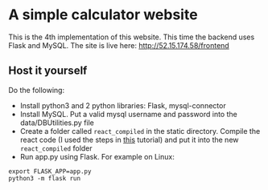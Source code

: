 
# A simple calculator website
This is the 4th implementation of this website. This time the backend uses Flask and MySQL. The site is live here: http://52.15.174.58/frontend 

## Host it yourself
Do the following:
* Install python3 and 2 python libraries: Flask, mysql-connector
* Install MySQL. Put a valid mysql username and password into the data/DBUtilities.py file
* Create a folder called `react_compiled` in the static directory. Compile the react code (I used the steps in [this](https://reactjs.org/docs/add-react-to-a-website.html) tutorial) and put it into the new `react_compiled` folder
* Run app.py using Flask. For example on Linux:
```
export FLASK_APP=app.py
python3 -m flask run
```
